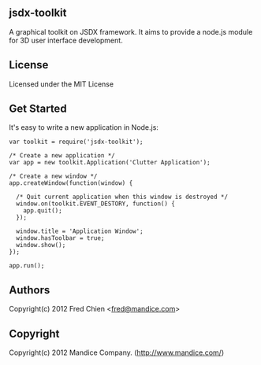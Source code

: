 jsdx-toolkit
---
A graphical toolkit on JSDX framework. It aims to provide a node.js module for 3D user interface development.


License
-
Licensed under the MIT License

Get Started
-
It's easy to write a new application in Node.js:
  
    var toolkit = require('jsdx-toolkit');
    
    /* Create a new application */
    var app = new toolkit.Application('Clutter Application');
    
    /* Create a new window */
    app.createWindow(function(window) {
    
      /* Quit current application when this window is destroyed */
      window.on(toolkit.EVENT_DESTORY, function() {
        app.quit();
      });

      window.title = 'Application Window';
      window.hasToolbar = true;
      window.show();
    });
    
    app.run();


Authors
-
Copyright(c) 2012 Fred Chien <<fred@mandice.com>>

Copyright
-
Copyright(c) 2012 Mandice Company.
(http://www.mandice.com/)
